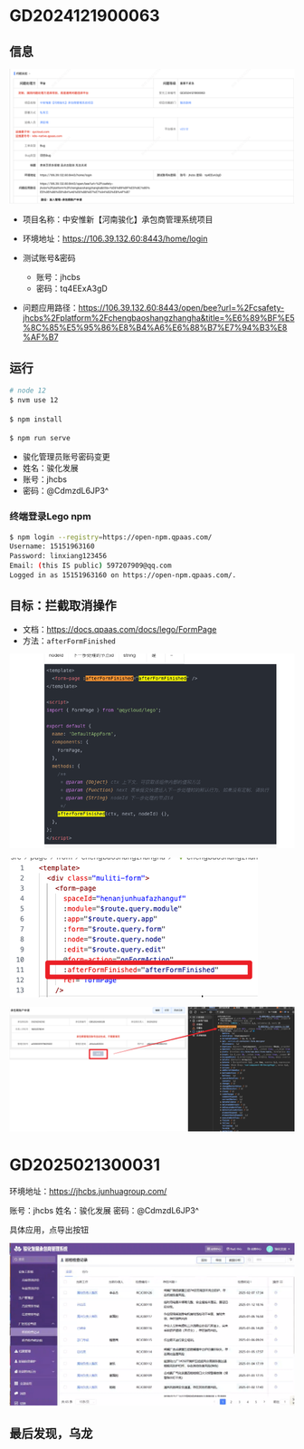 

# GD2024121900063

## 信息

![](images/004.png)

* 项目名称：中安惟新【河南骏化】承包商管理系统项目

* 环境地址：https://106.39.132.60:8443/home/login

* 测试账号&密码
    * 账号：jhcbs 
    * 密码：tq4EExA3gD

* 问题应用路径：https://106.39.132.60:8443/open/bee?url=%2Fcsafety-jhcbs%2Fplatform%2Fchengbaoshangzhangha&title=%E6%89%BF%E5%8C%85%E5%95%86%E8%B4%A6%E6%88%B7%E7%94%B3%E8%AF%B7



## 运行

```sh
# node 12
$ nvm use 12

$ npm install

$ npm run serve
```

* 骏化管理员账号密码变更
* 姓名：骏化发展
* 账号：jhcbs
* 密码：@CdmzdL6JP3^



### **终端登录Lego npm**

```sh
$ npm login --registry=https://open-npm.qpaas.com/
Username: 15151963160
Password: linxiang123456
Email: (this IS public) 597207909@qq.com
Logged in as 15151963160 on https://open-npm.qpaas.com/.
```





## 目标：拦截取消操作

* 文档：https://docs.qpaas.com/docs/lego/FormPage
* 方法：`afterFormFinished`



![](images/001.png)

![](images/002.png)

![](images/003.png)





# GD2025021300031

环境地址：https://jhcbs.junhuagroup.com/

账号：jhcbs
姓名：骏化发展
密码：@CdmzdL6JP3^



具体应用，点导出按钮

![](images/005.png)



## 最后发现，乌龙

